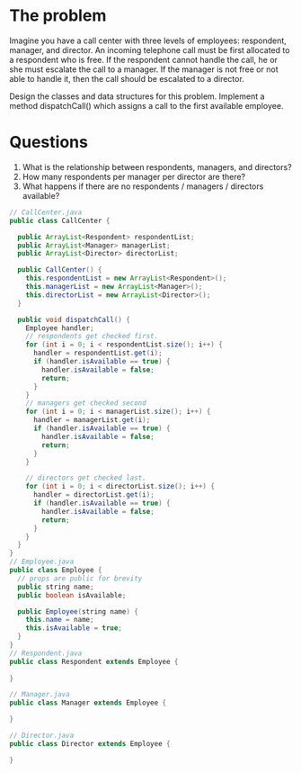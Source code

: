 # The problem
Imagine you have a call center with three levels of employees:
respondent, manager, and director. An incoming telephone call
must be first allocated to a respondent who is free. If the
respondent cannot handle the call, he or she must escalate the call to a manager. If the manager is not free
or not able to handle it, then the call should be escalated to
a director. 

Design the classes and data structures for this problem.
Implement a method dispatchCall() which assigns a call to
the first available employee. 

# Questions
1. What is the relationship between respondents, managers, and directors?
2. How many respondents per manager per director are there?
3. What happens if there are no respondents / managers / directors
available? 

```Java
// CallCenter.java
public class CallCenter {

  public ArrayList<Respondent> respondentList;
  public ArrayList<Manager> managerList;
  public ArrayList<Director> directorList;

  public CallCenter() {
    this.respondentList = new ArrayList<Respondent>();
    this.managerList = new ArrayList<Manager>();
    this.directorList = new ArrayList<Director>();
  }

  public void dispatchCall() {
    Employee handler; 
    // respondents get checked first.
    for (int i = 0; i < respondentList.size(); i++) {
      handler = respondentList.get(i);
      if (handler.isAvailable == true) {
        handler.isAvailable = false;
        return;
      }
    }
    // managers get checked second
    for (int i = 0; i < managerList.size(); i++) {
      handler = managerList.get(i);
      if (handler.isAvailable == true) {
        handler.isAvailable = false;
        return;
      }
    }

    // directors get checked last.
    for (int i = 0; i < directorList.size(); i++) {
      handler = directorList.get(i);
      if (handler.isAvailable == true) {
        handler.isAvailable = false;
        return;
      }
    }
  }
}
// Employee.java
public class Employee {
  // props are public for brevity
  public string name;
  public boolean isAvailable; 

  public Employee(string name) {
    this.name = name;
    this.isAvailable = true;
  }
}
// Respondent.java
public class Respondent extends Employee {
  
}

// Manager.java
public class Manager extends Employee {

}

// Director.java
public class Director extends Employee {

}

```